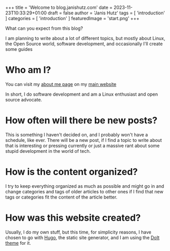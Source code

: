 +++
title = 'Welcome to blog.janishutz.com'
date = 2023-11-23T10:33:29+01:00
draft = false
author = 'Janis Hutz'
tags = [ 'introduction' ]
categories = [ 'introduction' ]
featuredImage = 'start.png'
+++

What can you expect from this blog?

I am planning to write about a lot of different topics, but mostly about Linux, the Open Source world, software development, and occasionally I'll create some guides

# Who am I?
You can visit my [about me page](https://janishutz.com/about/aboutme) on my [main website](https://janishutz.com)

In short, I do software development and am a Linux enthusiast and open source advocate.

# How often will there be new posts?
This is something I haven't decided on, and I probably won't have a schedule, like ever. There will be a new post, if I find a topic to write about that is interesting or pressing currently or just a massive rant about some stupid development in the world of tech.

# How is the content organized?
I try to keep everything organized as much as possible and might go in and change categories and tags of older articles to other ones if I find that new tags or categories fit the content of the article better.

# How was this website created?
Usually, I do my own stuff, but this time, for simplicity reasons, I have chosen to go with [Hugo](https://gohugo.io), the static site generator, and I am using the [DoIt theme](https://github.com/HEIGE-PCloud/DoIt) for it.

